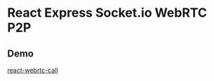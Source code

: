 # React Express Socket.io WebRTC P2P

## Demo

[react-webrtc-call](https://react-webrtc-call.herokuapp.com/)